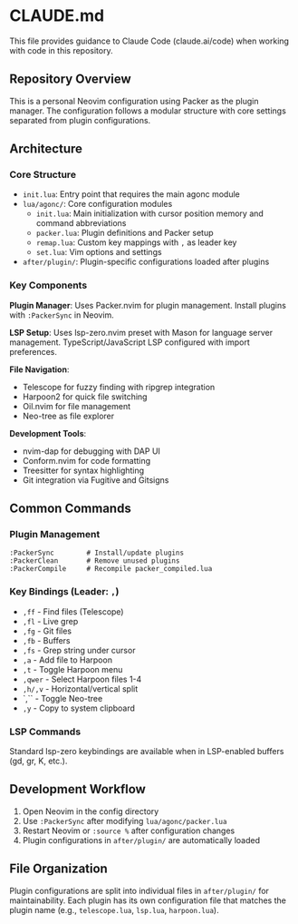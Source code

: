 # CLAUDE.md

This file provides guidance to Claude Code (claude.ai/code) when working with code in this repository.

## Repository Overview

This is a personal Neovim configuration using Packer as the plugin manager. The configuration follows a modular structure with core settings separated from plugin configurations.

## Architecture

### Core Structure
- `init.lua`: Entry point that requires the main agonc module
- `lua/agonc/`: Core configuration modules
  - `init.lua`: Main initialization with cursor position memory and command abbreviations
  - `packer.lua`: Plugin definitions and Packer setup
  - `remap.lua`: Custom key mappings with `,` as leader key
  - `set.lua`: Vim options and settings
- `after/plugin/`: Plugin-specific configurations loaded after plugins

### Key Components

**Plugin Manager**: Uses Packer.nvim for plugin management. Install plugins with `:PackerSync` in Neovim.

**LSP Setup**: Uses lsp-zero.nvim preset with Mason for language server management. TypeScript/JavaScript LSP configured with import preferences.

**File Navigation**: 
- Telescope for fuzzy finding with ripgrep integration
- Harpoon2 for quick file switching
- Oil.nvim for file management
- Neo-tree as file explorer

**Development Tools**:
- nvim-dap for debugging with DAP UI
- Conform.nvim for code formatting
- Treesitter for syntax highlighting
- Git integration via Fugitive and Gitsigns

## Common Commands

### Plugin Management
```
:PackerSync        # Install/update plugins
:PackerClean       # Remove unused plugins
:PackerCompile     # Recompile packer_compiled.lua
```

### Key Bindings (Leader: `,`)
- `,ff` - Find files (Telescope)
- `,fl` - Live grep
- `,fg` - Git files
- `,fb` - Buffers
- `,fs` - Grep string under cursor
- `,a` - Add file to Harpoon
- `,t` - Toggle Harpoon menu
- `,qwer` - Select Harpoon files 1-4
- `,h/,v` - Horizontal/vertical split
- `,`` - Toggle Neo-tree
- `,y` - Copy to system clipboard

### LSP Commands
Standard lsp-zero keybindings are available when in LSP-enabled buffers (gd, gr, K, etc.).

## Development Workflow

1. Open Neovim in the config directory
2. Use `:PackerSync` after modifying `lua/agonc/packer.lua`
3. Restart Neovim or `:source %` after configuration changes
4. Plugin configurations in `after/plugin/` are automatically loaded

## File Organization

Plugin configurations are split into individual files in `after/plugin/` for maintainability. Each plugin has its own configuration file that matches the plugin name (e.g., `telescope.lua`, `lsp.lua`, `harpoon.lua`).